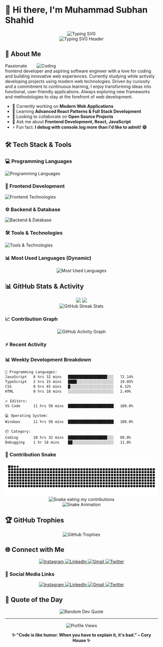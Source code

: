 # 👋 Hi there, I'm Muhammad Subhan Shahid

<div align="center">
  <img src="https://readme-typing-svg.herokuapp.com?font=Fira+Code&pause=1000&color=36BCF7&center=true&vCenter=true&width=500&lines=👨‍💻+Frontend+Developer;🎓+Software+Engineering+Student;💻+Passionate+Coder;🚀+Always+Learning;⚡+JavaScript+Enthusiast;🎨+UI%2FUX+Designer;🌟+React+Specialist;🔥+Building+Amazing+Apps;💡+Problem+Solver;🎯+Clean+Code+Advocate;🌐+Web+Technologies+Lover;📱+Responsive+Design+Expert;🛠️+Full+Stack+Explorer;🎪+Creative+Developer;🚀+Next.js+Fan;💎+TypeScript+Developer;🎨+CSS+Wizard;📊+Data+Visualization;🌈+Modern+Web+Builder;⭐+Open+Source+Contributor" alt="Typing SVG" />
</div>
<div align="center">
  <img src="https://readme-typing-svg.herokuapp.com?font=Fira+Code&pause=800&color=F75C7E&center=true&vCenter=true&multiline=true&width=600&height=100&lines=🚀+Muhammad+Subhan+Shahid;💻+Frontend+Developer+%7C+🎓+Student+%7C+⚡+Coder" alt="Typing SVG Header" />
</div>



## 🚀 About Me

<img align="right" alt="Coding" width="400" src="https://user-images.githubusercontent.com/74038190/229223263-cf2e4b07-2615-4f87-9c38-e37600f8381a.gif">

Passionate frontend developer and aspiring software engineer with a love for coding and building innovative web experiences. Currently studying while actively developing projects using modern web technologies. Driven by curiosity and a commitment to continuous learning, I enjoy transforming ideas into functional, user-friendly applications. Always exploring new frameworks and methodologies to stay at the forefront of web development.

- 🔭 Currently working on **Modern Web Applications**
- 🌱 Learning **Advanced React Patterns & Full Stack Development**
- 👯 Looking to collaborate on **Open Source Projects**
- 💬 Ask me about **Frontend Development, React, JavaScript**
- ⚡ Fun fact: **I debug with console.log more than I'd like to admit! 😄**


## 🛠️ Tech Stack & Tools

### 💻 Programming Languages
<p>
<img src="https://skillicons.dev/icons?i=js,ts,cpp,cs,java,python" alt="Programming Languages"/>
</p>

### 🎨 Frontend Development
<p>
<img src="https://skillicons.dev/icons?i=react,nextjs,html,css,sass,tailwind,bootstrap,vite,webpack" alt="Frontend Technologies"/>
</p>

### ⚙️ Backend & Database
<p>
<img src="https://skillicons.dev/icons?i=nodejs,express,laravel,php,mongodb,mysql,postgresql,firebase,redis" alt="Backend & Database"/>
</p>

### 🛠️ Tools & Technologies
<p>
<img src="https://skillicons.dev/icons?i=git,github,vscode,figma,photoshop,illustrator,docker,aws,vercel" alt="Tools & Technologies"/>
</p>

### 📊 Most Used Languages (Dynamic)
<div align="center">
  <img src="https://github-readme-stats.vercel.app/api/top-langs/?username=SubhanShahid55&layout=compact&theme=tokyonight&hide_border=true&bg_color=0D1117&card_width=445" alt="Most Used Languages"/>
</div>

## 📊 GitHub Stats & Activity

<div align="center">
  <img height="180em" src="https://github-readme-stats.vercel.app/api?username=SubhanShahid55&show_icons=true&theme=tokyonight&include_all_commits=true&count_private=true&border_radius=10&bg_color=0D1117"/>
  <img height="180em" src="https://github-readme-stats.vercel.app/api/top-langs/?username=SubhanShahid55&layout=compact&langs_count=8&theme=tokyonight&border_radius=10&bg_color=0D1117"/>
</div>

<div align="center">
  <img src="https://github-readme-streak-stats.herokuapp.com/?user=SubhanShahid55&theme=tokyonight&border_radius=10&background=0D1117" alt="GitHub Streak Stats"/>
</div>

### 📈 Contribution Graph
<div align="center">
  <img src="https://github-readme-activity-graph.vercel.app/graph?username=SubhanShahid55&theme=tokyo-night&hide_border=true&bg_color=0D1117&color=79dafa&line=79dafa&point=ffffff" alt="GitHub Activity Graph"/>
</div>

### ⚡ Recent Activity
<!--START_SECTION:activity-->
<!--END_SECTION:activity-->

### 📊 Weekly Development Breakdown
<!--START_SECTION:waka-->
```text
💬 Programming Languages:
JavaScript   8 hrs 32 mins   ██████████████████░░░   72.14% 
TypeScript   2 hrs 15 mins   ████░░░░░░░░░░░░░░░░░   19.05% 
CSS          0 hrs 45 mins   █░░░░░░░░░░░░░░░░░░░░   6.32% 
HTML         0 hrs 18 mins   ░░░░░░░░░░░░░░░░░░░░░   2.49% 

🔥 Editors:
VS Code      11 hrs 50 mins  █████████████████████   100.0% 

💻 Operating System:
Windows      11 hrs 50 mins  █████████████████████   100.0% 

📦 Category:
Coding       10 hrs 32 mins  ██████████████████░░░   89.0% 
Debugging    1 hr 18 mins    ██░░░░░░░░░░░░░░░░░░░   11.0% 
```
<!--END_SECTION:waka-->

### 🐍 Contribution Snake
<div align="center">
  <picture>
    <source media="(prefers-color-scheme: dark)" srcset="https://raw.githubusercontent.com/SubhanShahid55/SubhanShahid55/output/github-contribution-grid-snake-dark.svg">
    <source media="(prefers-color-scheme: light)" srcset="https://raw.githubusercontent.com/SubhanShahid55/SubhanShahid55/output/github-contribution-grid-snake.svg">
    <img alt="github contribution grid snake animation" src="https://raw.githubusercontent.com/SubhanShahid55/SubhanShahid55/output/github-contribution-grid-snake.svg">
  </picture>
</div>

<!-- Alternative Snake Animation -->
<div align="center">
  <img src="https://raw.githubusercontent.com/SubhanShahid55/SubhanShahid55/output/snake.svg" alt="Snake eating my contributions" />
</div>

<!-- GitHub Metrics Alternative -->
<div align="center">
  <img src="https://github.com/SubhanShahid55/SubhanShahid55/blob/main/assets/github-snake.svg" alt="Snake Animation" />
</div>

## 🏆 GitHub Trophies
<div align="center">
  <img src="https://github-profile-trophy.vercel.app/?username=SubhanShahid55&theme=darkhub&no-frame=false&no-bg=false&margin-w=4&row=2&column=4" alt="GitHub Trophies"/>
</div>

## 🌐 Connect with Me

<div align="center">
  <a href="https://www.instagram.com/iamsubhanshahid/">
    <img src="https://skillicons.dev/icons?i=instagram" alt="Instagram" width="50" height="50"/>
  </a>
  <a href="https://linkedin.com/in/yourprofile">
    <img src="https://skillicons.dev/icons?i=linkedin" alt="LinkedIn" width="50" height="50"/>
  </a>
  <a href="mailto:rajpootsubhan41@gmail.com">
    <img src="https://skillicons.dev/icons?i=gmail" alt="Gmail" width="50" height="50"/>
  </a>
  <a href="https://x.com/subhanss172">
    <img src="https://skillicons.dev/icons?i=twitter" alt="Twitter" width="50" height="50"/>
  </a>
</div>

### 📱 Social Media Links
<div align="center">
  <a href="https://www.instagram.com/iamsubhanshahid/">
    <img src="https://img.shields.io/badge/Instagram-%23E4405F.svg?style=for-the-badge&logo=Instagram&logoColor=white" alt="Instagram"/>
  </a>
  <a href="https://linkedin.com/in/yourprofile">
    <img src="https://img.shields.io/badge/linkedin-%230077B5.svg?style=for-the-badge&logo=linkedin&logoColor=white" alt="LinkedIn"/>
  </a>
  <a href="mailto:rajpootsubhan41@gmail.com">
    <img src="https://img.shields.io/badge/Gmail-D14836?style=for-the-badge&logo=gmail&logoColor=white" alt="Gmail"/>
  </a>
  <a href="https://x.com/subhanss172">
    <img src="https://img.shields.io/badge/Twitter-%231DA1F2.svg?style=for-the-badge&logo=Twitter&logoColor=white" alt="Twitter"/>
  </a>
</div>

## 💭 Quote of the Day
<div align="center">
  <img src="https://quotes-github-readme.vercel.app/api?type=horizontal&theme=tokyonight" alt="Random Dev Quote"/>
</div>

---

<div align="center">
  <img src="https://komarev.com/ghpvc/?username=SubhanShahid55&label=Profile%20views&color=0e75b6&style=flat" alt="Profile Views"/>
  
  **✨ "Code is like humor. When you have to explain it, it's bad." – Cory House ✨**
</div>
